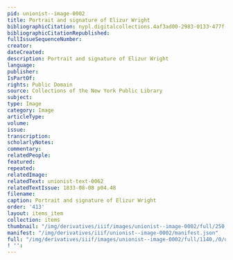 ```yaml
---
pid: unionist--image-0002
title: Portrait and signature of Elizur Wright
bibliographicCitation: nypl.digitalcollections.4af3ad00-2983-0133-477f-58d385a7b928.001.w.jpg
bibliographicCitationRepublished: 
fullIssueSequenceNumber: 
creator: 
dateCreated: 
description: Portrait and signature of Elizur Wright
language: 
publisher: 
IsPartOf: 
rights: Public Domain
source: Collections of the New York Public Library
subject: 
type: Image
category: Image
articleType: 
volume: 
issue: 
transcription: 
scholarlyNotes: 
commentary: 
relatedPeople: 
featured: 
repeated: 
relatedImage: 
relatedText: unionist-text-0062
relatedTextIssue: 1833-08-08 p04.48
filename: 
caption: Portrait and signature of Elizur Wright
order: '413'
layout: items_item
collection: items
thumbnail: "/img/derivatives/iiif/images/unionist--image-0002/full/250,/0/default.jpg"
manifest: "/img/derivatives/iiif/unionist--image-0002/manifest.json"
full: "/img/derivatives/iiif/images/unionist--image-0002/full/1140,/0/default.jpg"
! '': 
---
```

